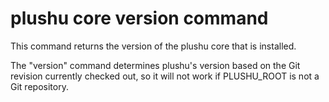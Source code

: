 # plushu core version command

This command returns the version of the plushu core that is installed.

The "version" command determines plushu's version based on the Git revision
currently checked out, so it will not work if PLUSHU_ROOT is not a Git
repository.
